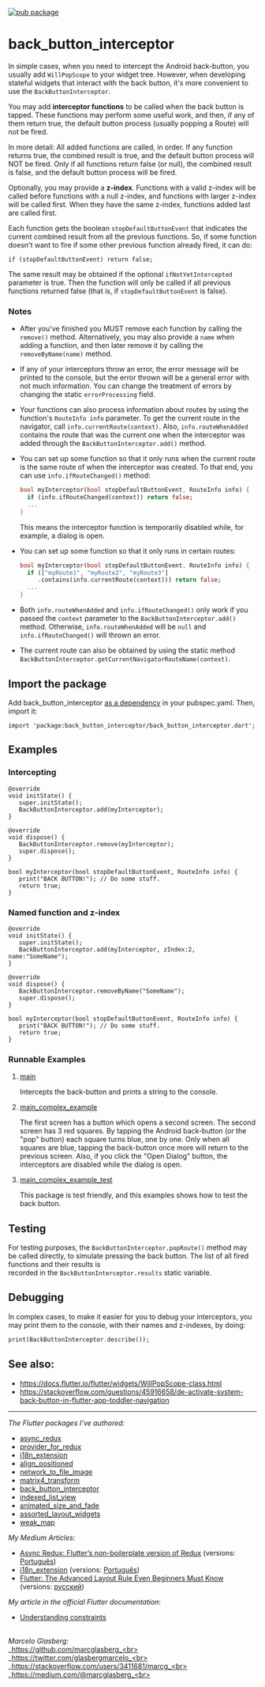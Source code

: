 [![pub package](https://img.shields.io/pub/v/back_button_interceptor.svg)](https://pub.dartlang.org/packages/back_button_interceptor)

# back_button_interceptor

In simple cases, when you need to intercept the Android back-button, you usually add `WillPopScope` 
to your widget tree. However, when developing stateful widgets that interact with the back button, 
it's more convenient to use the `BackButtonInterceptor`.

You may add **interceptor functions** to be called when the back button is tapped.
These functions may perform some useful work, and then, if any of them return true,
the default button process (usually popping a Route) will not be fired.

In more detail: All added functions are called, in order. If any function returns true,
the combined result is true, and the default button process will NOT be fired.
Only if all functions return false (or null), the combined result is false,
and the default button process will be fired. 

Optionally, you may provide a **z-index**. Functions with a valid z-index will be called before 
functions with a null z-index, and functions with larger z-index will be called first. 
When they have the same z-index, functions added last are called first.

Each function gets the boolean `stopDefaultButtonEvent` that indicates the current combined 
result from all the previous functions. So, if some function doesn't want to fire if some 
other previous function already fired, it can do:
  
    if (stopDefaultButtonEvent) return false;

The same result may be obtained if the optional `ifNotYetIntercepted` parameter is true. 
Then the function will only be called if all previous functions returned false 
(that is, if `stopDefaultButtonEvent` is false).

### Notes
* After you've finished you MUST remove each function by calling the `remove()` method.
Alternatively, you may also provide a `name` when adding a function, and then later remove it
by calling the `removeByName(name)` method.

* If any of your interceptors throw an error, the error message will be printed to the console,
but the error thrown will be a general error with not much information. 
You can change the treatment of errors by changing the static `errorProcessing` field.

* Your functions can also process information about routes 
by using the function's `RouteInfo info` parameter. 
To get the current route in the navigator, call `info.currentRoute(context)`.
Also, `info.routeWhenAdded` contains the route that was the current one 
when the interceptor was added through the `BackButtonInterceptor.add()` method. 

* You can set up some function so that it only runs when the current route is 
the same route of when the interceptor was created. To that end, you can use
`info.ifRouteChanged()` method: 
                         
   ```dart
   bool myInterceptor(bool stopDefaultButtonEvent, RouteInfo info) {    
     if (info.ifRouteChanged(context)) return false;
     ...
   }    
   ```               
  
  This means the interceptor function is temporarily disabled while, 
  for example, a dialog is open.             

* You can set up some function so that it only runs in certain routes:
                        
   ```dart
   bool myInterceptor(bool stopDefaultButtonEvent, RouteInfo info) {    
     if (["myRoute1", "myRoute2", "myRoute3"]
        .contains(info.currentRoute(context))) return false;
     ...
   }    
   ```               
  

* Both `info.routeWhenAdded` and `info.ifRouteChanged()` only work 
if you passed the `context` parameter to the `BackButtonInterceptor.add()` method. 
Otherwise, `info.routeWhenAdded` will be `null` and `info.ifRouteChanged()` 
will thrown an error.

* The current route can also be obtained by using the
static method `BackButtonInterceptor.getCurrentNavigatorRouteName(context)`.

## Import the package

Add back_button_interceptor [as a dependency](https://pub.dartlang.org/packages/back_button_interceptor#-installing-tab-) 
in your pubspec.yaml. Then, import it:

    import 'package:back_button_interceptor/back_button_interceptor.dart';

## Examples

### Intercepting

    @override
    void initState() {
       super.initState();
       BackButtonInterceptor.add(myInterceptor);
    }
    
    @override
    void dispose() {
       BackButtonInterceptor.remove(myInterceptor);
       super.dispose();
    }
    
    bool myInterceptor(bool stopDefaultButtonEvent, RouteInfo info) {
       print("BACK BUTTON!"); // Do some stuff.
       return true;
    }


### Named function and z-index

    @override
    void initState() {
       super.initState();
       BackButtonInterceptor.add(myInterceptor, zIndex:2, name:"SomeName");
    }
    
    @override
    void dispose() {
       BackButtonInterceptor.removeByName("SomeName");
       super.dispose();
    }
    
    bool myInterceptor(bool stopDefaultButtonEvent, RouteInfo info) {
       print("BACK BUTTON!"); // Do some stuff.
       return true;
    }

### Runnable Examples

1. <a href="https://github.com/marcglasberg/back_button_interceptor/blob/master/example/lib/main.dart">main</a>

   Intercepts the back-button and prints a string to the console.

2. <a href="https://github.com/marcglasberg/back_button_interceptor/blob/master/example/lib/main_complex_example.dart">main_complex_example</a>

   The first screen has a button which opens a second screen. 
   The second screen has 3 red squares. 
   By tapping the Android back-button (or the "pop" button) each square turns blue, one by one. 
   Only when all squares are blue, tapping the back-button once more will return to the previous screen.
   Also, if you click the "Open Dialog" button, the interceptors are disabled while the dialog is open.

3. <a href="https://github.com/marcglasberg/back_button_interceptor/blob/master/example/test/main_complex_example_test.dart">main_complex_example_test</a>
   
   This package is test friendly, and this examples shows how to test the back button.

 
## Testing

For testing purposes, the `BackButtonInterceptor.popRoute()` method may be called directly, 
to simulate pressing the back button. The list of all fired functions and their results is  
recorded in the `BackButtonInterceptor.results` static variable.  

## Debugging

In complex cases, to make it easier for you to debug your interceptors, 
you may print them to the console, with their names and z-indexes, by doing:

```dart
print(BackButtonInterceptor.describe());
```
  

## See also:

  * https://docs.flutter.io/flutter/widgets/WillPopScope-class.html
  * https://stackoverflow.com/questions/45916658/de-activate-system-back-button-in-flutter-app-toddler-navigation
  
***

*The Flutter packages I've authored:* 
* <a href="https://pub.dev/packages/async_redux">async_redux</a>
* <a href="https://pub.dev/packages/provider_for_redux">provider_for_redux</a>
* <a href="https://pub.dev/packages/i18n_extension">i18n_extension</a>
* <a href="https://pub.dev/packages/align_positioned">align_positioned</a>
* <a href="https://pub.dev/packages/network_to_file_image">network_to_file_image</a>
* <a href="https://pub.dev/packages/matrix4_transform">matrix4_transform</a> 
* <a href="https://pub.dev/packages/back_button_interceptor">back_button_interceptor</a>
* <a href="https://pub.dev/packages/indexed_list_view">indexed_list_view</a> 
* <a href="https://pub.dev/packages/animated_size_and_fade">animated_size_and_fade</a>
* <a href="https://pub.dev/packages/assorted_layout_widgets">assorted_layout_widgets</a>
* <a href="https://pub.dev/packages/weak_map">weak_map</a>

*My Medium Articles:*
* <a href="https://medium.com/flutter-community/https-medium-com-marcglasberg-async-redux-33ac5e27d5f6">Async Redux: Flutter’s non-boilerplate version of Redux</a> (versions: <a href="https://medium.com/flutterando/async-redux-pt-brasil-e783ceb13c43">Português</a>)
* <a href="https://medium.com/flutter-community/i18n-extension-flutter-b966f4c65df9">i18n_extension</a> (versions: <a href="https://medium.com/flutterando/qual-a-forma-f%C3%A1cil-de-traduzir-seu-app-flutter-para-outros-idiomas-ab5178cf0336">Português</a>)
* <a href="https://medium.com/flutter-community/flutter-the-advanced-layout-rule-even-beginners-must-know-edc9516d1a2">Flutter: The Advanced Layout Rule Even Beginners Must Know</a> (versions: <a href="https://habr.com/ru/post/500210/">русский</a>)

*My article in the official Flutter documentation*:
* <a href="https://flutter.dev/docs/development/ui/layout/constraints">Understanding constraints</a>

<br>_Marcelo Glasberg:_<br>
_https://github.com/marcglasberg_<br>
_https://twitter.com/glasbergmarcelo_<br>
_https://stackoverflow.com/users/3411681/marcg_<br>
_https://medium.com/@marcglasberg_<br>
